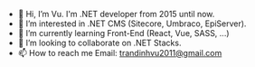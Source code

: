 - 👋 Hi, I’m Vu. I'm .NET developer from 2015 until now.
- 👀 I’m interested in .NET CMS (Sitecore, Umbraco, EpiServer).
- 🌱 I’m currently learning Front-End (React, Vue, SASS, ...)
- 💞️ I’m looking to collaborate on .NET Stacks.
- 📫 How to reach me 
    Email: trandinhvu2011@gmail.com

